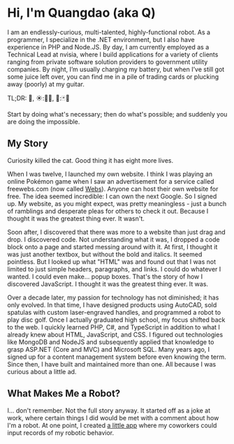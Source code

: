 <script lang="ts">
	import { tooltip } from '$lib/actions/tooltip';
	import Quote from '$lib/components/shared/Quote.svelte';
</script>

# Hi, I'm Quangdao (aka Q)

I am an endlessly-curious, multi-talented, highly-functional robot. As a programmer, I specialize in the .NET environment, but I also have experience in PHP and Node.JS. By day, I am currently employed as a Technical Lead at nvisia, where I build applications for a variety of clients ranging from private software solution providers to government utility companies. By night, I’m usually charging my battery, but when I’ve still got some juice left over, you can find me in a pile of trading cards or plucking away (poorly) at my guitar.

TL;DR: <abbr title="robot">🤖</abbr>, <abbr title="day job is computer stuff">☀️:🧑‍💻</abbr>, <abbr title="outside of work, I like cards and guitars">🌙:🃏🎸</abbr>

<Quote by="Francis of Assisi">Start by doing what's necessary; then do what's possible; and suddenly you are doing the impossible.</Quote>

## My Story

Curiosity killed the cat. Good thing it has eight more lives.

When I was twelve, I launched my own website. I think I was playing an online Pokémon game when I saw an advertisement for a service called freewebs.com (now called [Webs](https://www.webs.com/)). Anyone can host their own website for free. The idea seemed incredible: I can own the next Google. So I signed up. My website, as you might expect, was pretty meaningless - just a bunch of ramblings and desperate pleas for others to check it out. Because I thought it was the greatest thing ever. It wasn't.

Soon after, I discovered that there was more to a website than just drag and drop. I discovered code. Not understanding what it was, I dropped a code block onto a page and started messing around with it. At first, I thought it was just another textbox, but without the bold and italics. It seemed pointless. But I looked up what "HTML" was and found out that I was not limited to just simple headers, paragraphs, and links. I could do whatever I wanted. I could even make... popup boxes. That's the story of how I discovered JavaScript. I thought it was the greatest thing ever. It was.

Over a decade later, my passion for technology has not diminished; it has only evolved. In that time, I have designed products using AutoCAD, sold spatulas with custom laser-engraved handles, and programmed a robot to play disc golf. Once I actually graduated high school, my focus shifted back to the web. I quickly learned PHP, C#, and TypeScript in addition to what I already knew about HTML, JavaScript, and CSS. I figured out technologies like MongoDB and NodeJS and subsequently applied that knowledge to grasp ASP.NET (Core and MVC) and Microsoft SQL. Many years ago, I signed up for a content management system before even knowing the term. Since then, I have built and maintained more than one. All because I was curious about a little ad.

## What Makes Me a Robot?

I... don't remember. Not the full story anyway. It started off as a joke at work, where certain things I did would be met with a comment about how I'm a robot. At one point, I created [a little app](https://quangdaon.github.io/q-robometer/) where my coworkers could input records of my robotic behavior.

<style lang="scss">
	@use '@scissors/breakpoints';
	@use '@scissors/media';

	abbr {
		text-decoration: none;
		&:hover {
			background: var(--color-green-base-op-1);
		}
		@include media.dark {
			&:hover {
				background: var(--color-orange-500-op-1);
			}
		}
	}
</style>
